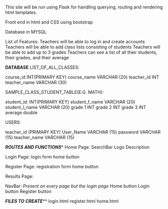###

This site will be run using Flask for handling querying, routing and rendering html templates.

Front end in html and CSS using bootstrap

Database in MYSQL

List of Features:
Teachers will be able to log in and create accounts
Teachers will be able to add class lists consisting of students 
Teachers will be able to add up to 3 grades
Teachers can see a list of all their students, their grades, and their average

******DATABASE******
LIST_OF_ALL_CLASSES:

   course_id INT(PRIMARY KEY)
   course_name VARCHAR (20)
   teacher_id INT
   teacher_name VARCHAR (30)
   
SAMPLE_CLASS_STUDENT_TABLE(E.G. MATH): 
       
   student_id: INT(PRIMARY KEY)
   student_f_name VARCHAR (20)
   student_l_name VARCHAR (20)
   grade 1 INT 
   grade 2 INT
   grade 3 INT
   average double
 
USERS: 

  teacher_id (PRIMARY KEY)
  User_Name VARCHAR (15)
  password VARCHAR (15) 
  teacher_name VARCHAR (15) 


*****ROUTES AND FUNCTIONS******
Home Page: 
SearchBar
Logo 
Description

Login Page:
login form
home button

Register Page:
registration form
home button 

Results Page:

NavBar: 
*Present on every page but the login page*
Home button
Login button
Register button


*****FILES TO CREATE*******
login.html
register.html
home.html




###
